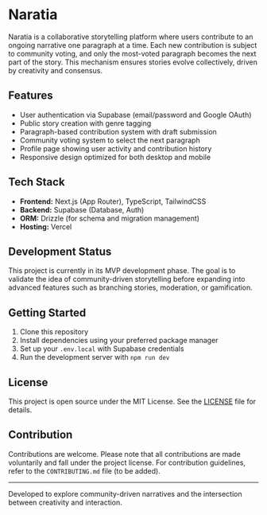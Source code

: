 # Naratia

Naratia is a collaborative storytelling platform where users contribute to an ongoing narrative one paragraph at a time. Each new contribution is subject to community voting, and only the most-voted paragraph becomes the next part of the story. This mechanism ensures stories evolve collectively, driven by creativity and consensus.

## Features

* User authentication via Supabase (email/password and Google OAuth)
* Public story creation with genre tagging
* Paragraph-based contribution system with draft submission
* Community voting system to select the next paragraph
* Profile page showing user activity and contribution history
* Responsive design optimized for both desktop and mobile

## Tech Stack

* **Frontend:** Next.js (App Router), TypeScript, TailwindCSS
* **Backend:** Supabase (Database, Auth)
* **ORM:** Drizzle (for schema and migration management)
* **Hosting:** Vercel

## Development Status

This project is currently in its MVP development phase. The goal is to validate the idea of community-driven storytelling before expanding into advanced features such as branching stories, moderation, or gamification.

## Getting Started

1. Clone this repository
2. Install dependencies using your preferred package manager
3. Set up your `.env.local` with Supabase credentials
4. Run the development server with `npm run dev`

## License

This project is open source under the MIT License. See the [LICENSE](./LICENSE) file for details.

## Contribution

Contributions are welcome. Please note that all contributions are made voluntarily and fall under the project license. For contribution guidelines, refer to the `CONTRIBUTING.md` file (to be added).

---

Developed to explore community-driven narratives and the intersection between creativity and interaction.
